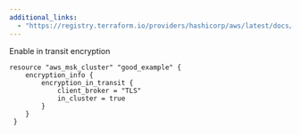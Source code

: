 ```yaml
---
additional_links: 
  - "https://registry.terraform.io/providers/hashicorp/aws/latest/docs/resources/msk_cluster#encryption_info-argument-reference"
---
```


Enable in transit encryption

```hcl
resource "aws_msk_cluster" "good_example" {
 	encryption_info {
 		encryption_in_transit {
 			client_broker = "TLS"
 			in_cluster = true
 		}
 	}
 }
```
